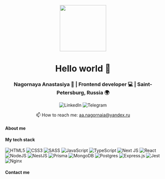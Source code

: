 <div id="header" align="center">
   <img src="https://media4.giphy.com/media/l3vR85PnGsBwu1PFK/giphy.gif?cid=ecf05e47sims00cfmwn3xr6es4crv5q25zuvom5228pkh293&ep=v1_gifs_related&rid=giphy.gif&ct=g" width="150"/> 
 <h1>Hello world 👋 </h1>
 <h3>Nagornaya Anastasiya 👩 | Frontend developer 💻 | Saint-Petersburg, Russia 🌍 </h3>
   
![LinkedIn](https://img.shields.io/badge/linkedin-%230077B5.svg?style=for-the-badge&logo=linkedin&logoColor=white) ![Telegram](https://img.shields.io/badge/Telegram-2CA5E0?style=for-the-badge&logo=telegram&logoColor=white)

<p align='center'>
   📫 How to reach me: <a href='mailto:roman.beskrovnyy@gmail.co'>aa.nagornaia@yandex.ru</a>
</p>

</div>
   


 <h4>About me</h4>

 
<h4>My tech stack</h4>

![HTML5](https://img.shields.io/badge/html5-%23E34F26.svg?style=for-the-badge&logo=html5&logoColor=white) ![CSS3](https://img.shields.io/badge/css3-%231572B6.svg?style=for-the-badge&logo=css3&logoColor=white) ![SASS](https://img.shields.io/badge/SASS-hotpink.svg?style=for-the-badge&logo=SASS&logoColor=white) ![JavaScript](https://img.shields.io/badge/javascript-%23323330.svg?style=for-the-badge&logo=javascript&logoColor=%23F7DF1E) ![TypeScript](https://img.shields.io/badge/typescript-%23007ACC.svg?style=for-the-badge&logo=typescript&logoColor=white) ![Next JS](https://img.shields.io/badge/Next-black?style=for-the-badge&logo=next.js&logoColor=white) ![React](https://img.shields.io/badge/react-%2320232a.svg?style=for-the-badge&logo=react&logoColor=%2361DAFB) ![NodeJS](https://img.shields.io/badge/node.js-6DA55F?style=for-the-badge&logo=node.js&logoColor=white) ![NestJS](https://img.shields.io/badge/nestjs-%23E0234E.svg?style=for-the-badge&logo=nestjs&logoColor=white) ![Prisma](https://img.shields.io/badge/Prisma-3982CE?style=for-the-badge&logo=Prisma&logoColor=white) ![MongoDB](https://img.shields.io/badge/MongoDB-%234ea94b.svg?style=for-the-badge&logo=mongodb&logoColor=white) ![Postgres](https://img.shields.io/badge/postgres-%23316192.svg?style=for-the-badge&logo=postgresql&logoColor=white) ![Express.js](https://img.shields.io/badge/express.js-%23404d59.svg?style=for-the-badge&logo=express&logoColor=%2361DAFB) ![Jest](https://img.shields.io/badge/-jest-%23C21325?style=for-the-badge&logo=jest&logoColor=white) ![Nginx](https://img.shields.io/badge/nginx-%23009639.svg?style=for-the-badge&logo=nginx&logoColor=white) 
<h4>Contact me</h4>


